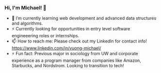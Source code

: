 ### Hi, I'm Michael! 👋
- 🌱 I’m currently learning web development and advanced data structures and algorithms.
- ⚡ Currently looking for opportunities in entry level software engineeering roles or internships.
- 📫 How to reach me: Please check out my LinkedIn for contact info!
https://www.linkedin.com/in/vuong-michael/
- ⚡ Fun fact: Previous major in sociology from UW and corporate experience as a program manager from companies like Amazon, Starbucks, and Nordstrom. Looking to transition to tech!
<!--

-->
